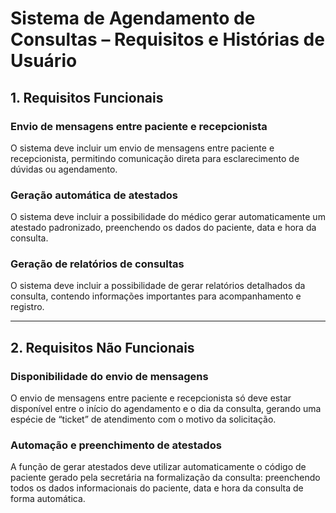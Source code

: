 # Sistema de Agendamento de Consultas – Requisitos e Histórias de Usuário

## 1. Requisitos Funcionais

### Envio de mensagens entre paciente e recepcionista
O sistema deve incluir um envio de mensagens entre paciente e recepcionista, permitindo comunicação direta para esclarecimento de dúvidas ou agendamento.

### Geração automática de atestados
O sistema deve incluir a possibilidade do médico gerar automaticamente um atestado padronizado, preenchendo os dados do paciente, data e hora da consulta.

### Geração de relatórios de consultas
O sistema deve incluir a possibilidade de gerar relatórios detalhados da consulta, contendo informações importantes para acompanhamento e registro.

---

## 2. Requisitos Não Funcionais

### Disponibilidade do envio de mensagens
O envio de mensagens entre paciente e recepcionista só deve estar disponível entre o início do agendamento e o dia da consulta, gerando uma espécie de “ticket” de atendimento com o motivo da solicitação.

### Automação e preenchimento de atestados
A função de gerar atestados deve utilizar automaticamente o código de paciente gerado pela secretária na formalização da consulta: preenchendo todos os dados informacionais do paciente, data e hora da consulta de forma automática.
